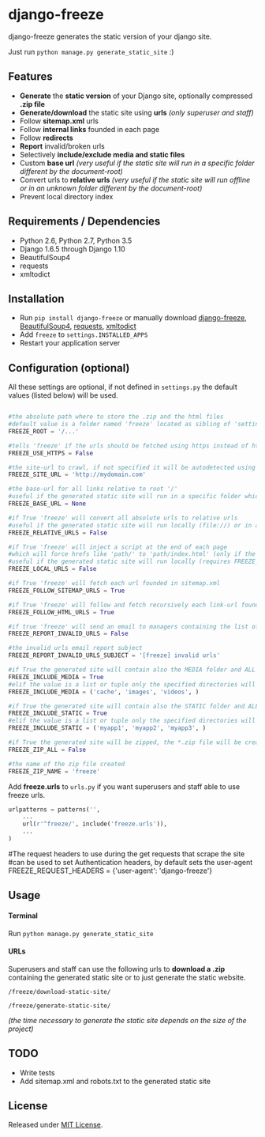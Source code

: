 # django-freeze
django-freeze generates the static version of your django site.

Just run ``python manage.py generate_static_site`` :)

## Features

- **Generate** the **static version** of your Django site, optionally compressed **.zip file**
- **Generate/download** the static site using **urls** *(only superuser and staff)*
- Follow **sitemap.xml** urls
- Follow **internal links** founded in each page
- Follow **redirects**
- **Report** invalid/broken urls
- Selectively **include/exclude media and static files**
- Custom **base url** *(very useful if the static site will run in a specific folder different by the document-root)*
- Convert urls to **relative urls** *(very useful if the static site will run offline or in an unknown folder different by the document-root)*
- Prevent local directory index

## Requirements / Dependencies
- Python 2.6, Python 2.7, Python 3.5
- Django 1.6.5 through Django 1.10
- BeautifulSoup4
- requests
- xmltodict

## Installation
- Run ``pip install django-freeze`` or manually download [django-freeze](https://pypi.python.org/pypi/django-freeze), [BeautifulSoup4](https://pypi.python.org/pypi/beautifulsoup4), 
[requests](https://pypi.python.org/pypi/requests/), [xmltodict](https://pypi.python.org/pypi/xmltodict)
- Add ``freeze`` to ``settings.INSTALLED_APPS``
- Restart your application server

## Configuration (optional)

All these settings are optional, if not defined in ``settings.py`` the default values (listed below) will be used.

```python

#the absolute path where to store the .zip and the html files
#default value is a folder named 'freeze' located as sibling of 'settings.MEDIA_ROOT'
FREEZE_ROOT = '/...' 

#tells 'freeze' if the urls should be fetched using https instead of http protocol (only if FREEZE_SITE_URL is not defined)
FREEZE_USE_HTTPS = False

#the site-url to crawl, if not specified it will be autodetected using the sites app
FREEZE_SITE_URL = 'http://mydomain.com'

#the base-url for all links relative to root '/'
#useful if the generated static site will run in a specific folder which is not the document-root
FREEZE_BASE_URL = None

#if True 'freeze' will convert all absolute urls to relative urls
#useful if the generated static site will run locally (file://) or in an unknown folder which is not the document-root (only if FREEZE_BASE_URL is not defined)
FREEZE_RELATIVE_URLS = False

#if True 'freeze' will inject a script at the end of each page
#which will force hrefs like 'path/' to 'path/index.html' (only if the site is running under file://)
#useful if the generated static site will run locally (requires FREEZE_RELATIVE_URLS set to True) to prevent local directory index
FREEZE_LOCAL_URLS = False

#if True 'freeze' will fetch each url founded in sitemap.xml
FREEZE_FOLLOW_SITEMAP_URLS = True

#if True 'freeze' will follow and fetch recursively each link-url founded in each page
FREEZE_FOLLOW_HTML_URLS = True

#if true 'freeze' will send an email to managers containing the list of all invalid urls (404, 500, etc..)
FREEZE_REPORT_INVALID_URLS = False

#the invalid urls email report subject
FREEZE_REPORT_INVALID_URLS_SUBJECT = '[freeze] invalid urls'

#if True the generated site will contain also the MEDIA folder and ALL its content
FREEZE_INCLUDE_MEDIA = True
#elif the value is a list or tuple only the specified directories will be included
FREEZE_INCLUDE_MEDIA = ('cache', 'images', 'videos', )

#if True the generated site will contain also the STATIC folder and ALL its content
FREEZE_INCLUDE_STATIC = True
#elif the value is a list or tuple only the specified directories will be included
FREEZE_INCLUDE_STATIC = ('myapp1', 'myapp2', 'myapp3', )

#if True the generated site will be zipped, the *.zip file will be created in FREEZE_ROOT
FREEZE_ZIP_ALL = False

#the name of the zip file created
FREEZE_ZIP_NAME = 'freeze' 
```
Add **freeze.urls** to ``urls.py`` if you want superusers and staff able to use freeze urls.

```python
urlpatterns = patterns('',
    ...
    url(r'^freeze/', include('freeze.urls')),
    ...
)
```
#The request headers to use during the get requests that scrape the site
#can be used to set Authentication headers, by default sets the user-agent
FREEZE_REQUEST_HEADERS = {'user-agent': 'django-freeze'}

## Usage

#### Terminal

Run ``python manage.py generate_static_site`` 

#### URLs
Superusers and staff can use the following urls to **download a .zip** containing the generated static site or to just generate the static website.

``/freeze/download-static-site/``

``/freeze/generate-static-site/``

*(the time necessary to generate the static site depends on the size of the project)*

## TODO
- Write tests
- Add sitemap.xml and robots.txt to the generated static site

## License
Released under [MIT License](LICENSE).
